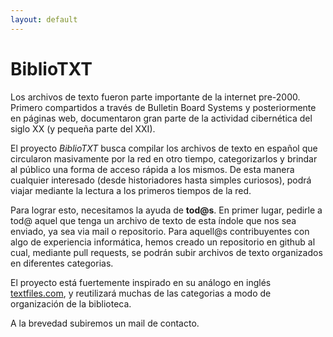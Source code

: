 ```yaml
---
layout: default
---
```


# BiblioTXT

Los archivos de texto fueron parte importante de la internet pre-2000. Primero compartidos a través de Bulletin Board Systems y posteriormente en páginas web, documentaron gran parte de la actividad cibernética del siglo XX (y pequeña parte del XXI).

El proyecto _BiblioTXT_ busca compilar los archivos de texto en español que circularon masivamente por la red en otro tiempo, categorizarlos y brindar al público una forma de acceso rápida a los mismos. De esta manera cualquier interesado (desde historiadores hasta simples curiosos), podrá viajar mediante la lectura a los primeros tiempos de la red.

Para lograr esto, necesitamos la ayuda de **tod@s**. En primer lugar, pedirle a tod@ aquel que tenga un archivo de texto de esta índole que nos sea enviado, ya sea via mail o repositorio. Para aquell@s contribuyentes con algo de experiencia informática, hemos creado un repositorio en github al cual, mediante pull requests, se podrán subir archivos de texto organizados en diferentes categorias.

El proyecto está fuertemente inspirado en su análogo en inglés [textfiles.com](http://textfiles.com/), y reutilizará muchas de las categorias a modo de organización de la biblioteca.

A la brevedad subiremos un mail de contacto.
